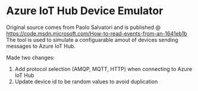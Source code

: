 # Azure IoT Hub Device Emulator
Original source comes from Paolo Salvatori and is published @ https://code.msdn.microsoft.com/How-to-read-events-from-an-1641eb1b
The tool is used to simulate a configuarable amout of devices sending messages to Azure IoT Hub.

Made two changes:
1. Add protocol selection (AMQP, MQTT, HTTP) when connecting to Azure IoT Hub
2. Update device id to be random values to avoid duplication